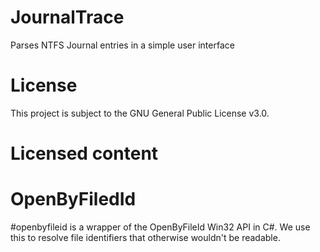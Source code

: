# JournalTrace

Parses NTFS Journal entries in a simple user interface

# License

This project is subject to the GNU General Public License v3.0.

# Licensed content

# OpenByFiledId

#openbyfileid is a wrapper of the OpenByFileId Win32 API in C#. We use this to resolve file identifiers that otherwise wouldn't be readable.
